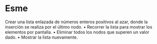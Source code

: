 # Esme
Crear una lista enlazada de números enteros positivos al azar, donde la inserción se realiza por el último nodo. • Recorrer la lista para mostrar los elementos por pantalla. • Eliminar todos los nodos que superen un valor dado. • Mostrar la lista nuevamente.

